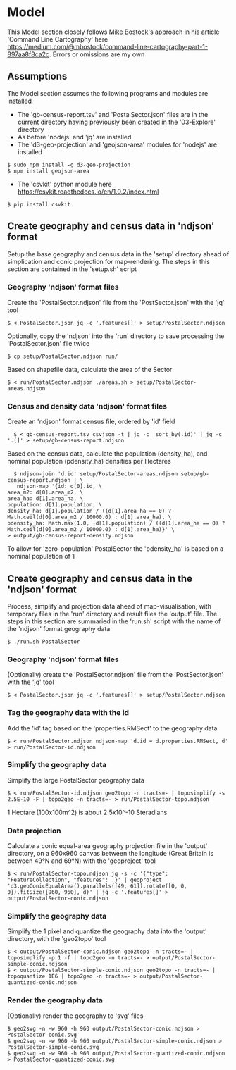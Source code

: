 # Model

This Model section closely follows Mike Bostock's approach in his article 'Command Line Cartography' here https://medium.com/@mbostock/command-line-cartography-part-1-897aa8f8ca2c. Errors or omissions are my own

## Assumptions

The Model section assumes the following programs and modules are installed  
  * The 'gb-census-report.tsv' and 'PostalSector.json' files are in the current directory having previously been created in the '03-Explore' directory
  * As before 'nodejs' and 'jq' are installed  
  * The 'd3-geo-projection' and 'geojson-area' modules for 'nodejs' are installed  
```
$ sudo npm install -g d3-geo-projection
$ npm install geojson-area
```
   * The 'csvkit' python module here https://csvkit.readthedocs.io/en/1.0.2/index.html
```
$ pip install csvkit
```

## Create geography and census data in 'ndjson' format  

  Setup the base geography and census data in the 'setup' directory ahead of simplication and conic projection for map-rendering. The steps in this section are contained in the 'setup.sh' script  

### Geography 'ndjson' format files  

  Create the 'PostalSector.ndjson' file from the 'PostSector.json' with the 'jq' tool  

```
$ < PostalSector.json jq -c '.features[]' > setup/PostalSector.ndjson
```

  Optionally, copy the 'ndjson' into the 'run' directory to save processing the 'PostalSector.json' file twice  
```
$ cp setup/PostalSector.ndjson run/
```
  
  Based on shapefile data, calculate the area of the Sector  
```
$ < run/PostalSector.ndjson ./areas.sh > setup/PostalSector-areas.ndjson
```

### Census and density data 'ndjson' format files  

  Create an 'ndjson' format census file, ordered by 'id' field  
```
  $ < gb-census-report.tsv csvjson -t | jq -c 'sort_by(.id)' | jq -c '.[]' > setup/gb-census-report.ndjson  
```

  Based on the census data, calculate the population (density_ha), and nominal population (pdensity_ha) densities per Hectares  
```
  $ ndjson-join 'd.id' setup/PostalSector-areas.ndjson setup/gb-census-report.ndjson | \
   ndjson-map '{id: d[0].id, \
area_m2: d[0].area_m2, \
area_ha: d[1].area_ha, \
population: d[1].population, \
density_ha: d[1].population / ((d[1].area_ha == 0) ? Math.ceil(d[0].area_m2 / 10000.0) : d[1].area_ha), \
pdensity_ha: Math.max(1.0, +d[1].population) / ((d[1].area_ha == 0) ? Math.ceil(d[0].area_m2 / 10000.0) : d[1].area_ha)}' \
> output/gb-census-report-density.ndjson
```

  To allow for 'zero-population' PostalSector the 'pdensity_ha' is based on a nominal population of 1   

## Create geography and census data in the 'ndjson' format  

  Process, simplify and projection data ahead of map-visualisation, with temporary files in the 'run' directory and result files the 'output' file. The steps in this section are summaried in the 'run.sh' script with the name of the 'ndjson' format geography data
```
$ ./run.sh PostalSector
```

### Geography 'ndjson' format files  

  (Optionally) create the 'PostalSector.ndjson' file from the 'PostSector.json' with the 'jq' tool  

```
$ < PostalSector.json jq -c '.features[]' > setup/PostalSector.ndjson
```

### Tag the geography data with the **id**  

   Add the 'id' tag based on the 'properties.RMSect' to the geography data
```
$ < run/PostalSector.ndjson ndjson-map 'd.id = d.properties.RMSect, d' > run/PostalSector-id.ndjson
```

### Simplify the geography data  

  Simplify the large PostalSector geography data  

```
$ < run/PostalSector-id.ndjson geo2topo -n tracts=- | toposimplify -s 2.5E-10 -F | topo2geo -n tracts=- > run/PostalSector-topo.ndjson

```
  1 Hectare (100x100m^2) is about 2.5x10^-10 Steradians

### Data projection

   Calculate a conic equal-area geography projection file in the 'output' directory, on a 960x960 canvas between the longitude (Great Britain is between 49°N and 69°N) with the 'geoproject' tool  

```
$ < run/PostalSector-topo.ndjson jq -s -c '{"type": "FeatureCollection", "features": .}' | geoproject 'd3.geoConicEqualArea().parallels([49, 61]).rotate([0, 0, 0]).fitSize([960, 960], d)' | jq -c '.features[]' > output/PostalSector-conic.ndjson
```

### Simplify the geography data  

   Simplify the 1 pixel and quantize the geography data into the 'output' directory, with the 'geo2topo' tool  

```
$ < output/PostalSector-conic.ndjson geo2topo -n tracts=- | toposimplify -p 1 -f | topo2geo -n tracts=- > output/PostalSector-simple-conic.ndjson
$ < output/PostalSector-simple-conic.ndjson geo2topo -n tracts=- | topoquantize 1E6 | topo2geo -n tracts=- > output/PostalSector-quantized-conic.ndjson
```

### Render the geography data
   
   (Optionally) render the geography to 'svg' files  

```
$ geo2svg -n -w 960 -h 960 output/PostalSector-conic.ndjson > PostalSector-conic.svg
$ geo2svg -n -w 960 -h 960 output/PostalSector-simple-conic.ndjson > PostalSector-simple-conic.svg
$ geo2svg -n -w 960 -h 960 output/PostalSector-quantized-conic.ndjson > PostalSector-quantized-conic.svg
```

